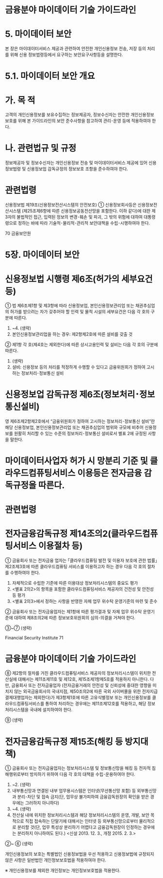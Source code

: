 # 금융분야 마이데이터 기술 가이드라인

# 5. 마이데이터 보안

본 장은 마이데이터서비스 제공과 관련하여 안전한 개인신용정보 전송, 저장 등의 처리를 위해 신용 정보법령등에서 요구하는 보안요구사항등을 설명한다.

# 5.1. 마이데이터 보안 개요

# 가. 목   적

고객의 개인신용정보를 보유수집하는 정보제공자, 정보수신자는 안전한 개인신용정보 보호를 위해 본 가이드라인의 보안 준수사항을 참고하여 관리･운영 등에 적용하여야 한다.

# 나. 관련법규 및 규정

정보제공자 및 정보수신자는 개인신용정보 전송 및 마이데이터서비스 제공에 있어 신용정보법령 및 신용정보업 감독규정의 정보보호 조항을 준수하여야 한다.

# 관련법령

신용정보법 제19조(신용정보전산시스템의 안전보호) ① 신용정보회사등은 신용정보전산시스템 (제25조제6항에 따른 신용정보공동전산망을 포함한다. 이하 같다)에 대한 제3자의 불법적인 접근, 입력된 정보의 변경･훼손 및 파괴, 그 밖의 위험에 대하여 대통령령으로 정하는 바에 따라 기술적･물리적･관리적 보안대책을 수립･시행하여야 한다.

70 금융보안원

# 5장. 마이데이터 보안

# 신용정보법 시행령 제6조(허가의 세부요건 등)

① 법 제6조제1항 및 제3항에 따라 신용정보업, 본인신용정보관리업 또는 채권추심업의 허가를 받으려는 자가 갖추어야 할 인력 및 물적 시설의 세부요건은 다음 각 호의 구분에 따른다.

1. ~4. (생략)
2. 본인신용정보관리업을 하는 경우: 제2항제2호에 따른 설비를 갖출 것

② 제1항 각 호(제4호는 제외한다)에 따른 상시고용인력 및 설비는 다음 각 호의 구분에 따른다.

1. (생략)
2. 설비: 신용정보 등의 처리를 적정하게 수행할 수 있다고 금융위원회가 정하여 고시하는 정보처리･정보통신 설비

# 신용정보업 감독규정 제6조(정보처리･정보통신설비)

영 제6조제2항제2호에서 “금융위원회가 정하여 고시하는 정보처리･정보통신 설비”란 해당 신용정보업, 본인신용정보관리업 또는 채권추심업의 범위와 규모에 비추어 신용정보를 원활히 처리할 수 있는 수준의 정보처리･정보통신 설비로서 별표 2에 규정된 사항을 말한다.

# 마이데이터사업자 허가 시 망분리 기준 및 클라우드컴퓨팅서비스 이용등은 전자금융 감독규정을 따른다.

# 관련법령

# 전자금융감독규정 제14조의2(클라우드컴퓨팅서비스 이용절차 등)

① 금융회사 또는 전자금융 업자는 ｢클라우드컴퓨팅 발전 및 이용자 보호에 관한 법률｣ 제2조제3호에 따른 클라우드컴퓨팅 서비스를 이용하고자 하는 경우 다음 각 호의 절차를 수행하여야 한다.

1. 자체적으로 수립한 기준에 따른 이용대상 정보처리시스템의 중요도 평가
2. <별표 2의2>의 항목을 포함한 클라우드컴퓨팅서비스 제공자의 건전성 및 안전성 등 평가
3. <별표 2의3>에서 정하는 사항을 반영한 자체 업무 위수탁 운영기준의 마련 및 준수

② 금융회사 또는 전자금융업자는 제1항에 따른 평가결과 및 자체 업무 위수탁 운영기준에 대하여 제8조의2에 따른 정보보호위원회의 심의･의결을 거쳐야 한다.

③~⑦ (생략)

Financial Security Institute 71

# 금융분야 마이데이터 기술 가이드라인

⑧ 제2항의 절차를 거친 클라우드컴퓨팅서비스 제공자의 정보처리시스템이 위치한 전산실에 대해서는 제11조제11호 및 제12호, 제15조제1항제5호를 적용하지 아니한다. 다만, 금융회사 또는 전자금융업자 (전자금융거래의 안전성 및 신뢰성에 중대한 영향을 미치지 않는 외국금융회사의 국내지점, 제50조의2에 따른 국외 사이버몰을 위한 전자지급결제대행업자는 제외한다)가 제3항제1호에 따른 고유식별정보 또는 개인신용정보를 클라우드컴퓨팅서비스를 통하여 처리하는 경우에는 제11조제12호를 적용하고, 해당 정보처리시스템을 국내에 설치하여야 한다.

⑨ (생략)

# 전자금융감독규정 제15조(해킹 등 방지대책)

① 금융회사 또는 전자금융업자는 정보처리시스템 및 정보통신망을 해킹 등 전자적 침해행위로부터 방지하기 위하여 다음 각 호의 대책을 수립･운용하여야 한다.

1. ~2. (생략)
2. 내부통신망과 연결된 내부 업무용시스템은 인터넷(무선통신망 포함) 등 외부통신망과 분리･차단 및 접속 금지(단, 업무상 불가피하여 금융감독원장의 확인을 받은 경우에는 그러하지 아니하다)
3. ~4. (생략)
4. 전산실 내에 위치한 정보처리시스템과 해당 정보처리시스템의 운영, 개발, 보안 목적으로 직접 접속하는 단말기에 대해서는 인터넷 등 외부통신망으로부터 물리적으로 분리할 것(단, 업무 특성상 분리하기 어렵다고 금융감독원장이 인정하는 경우에는 분리하지 아니하여도 된다.) <신설 2013. 12. 3., 개정 2015. 2. 3.>

②~ ⑥ (생략)

개인신용정보의 보호는 특별법인 신용정보법을 우선 적용하고 신용정보법에 규정되지 않은 사항은 일반법인 개인정보보호법을 적용하여야 한다.

※ 개인신용정보를 제외한 개인정보는 개인정보보호법을 적용한다.
